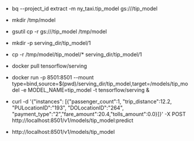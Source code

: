 * bq --project_id <gcp project id> extract -m ny_taxi.tip_model gs://<bucket name>/tip_model
* mkdir /tmp/model
* gsutil cp -r gs://<bucket name>/tip_model /tmp/model
* mkdir -p serving_dir/tip_model/1
* cp -r /tmp/model/tip_model/* serving_dir/tip_model/1
* docker pull tensorflow/serving
* docker run -p 8501:8501 --mount type=bind,source=$(pwd)/serving_dir/tip_model,target=/models/tip_model -e MODEL_NAME=tip_model -t tensorflow/serving &

* curl -d '{"instances": [{"passenger_count":1, "trip_distance":12.2, "PULocationID":"193", "DOLocationID":"264", "payment_type":"2","fare_amount":20.4,"tolls_amount":0.0}]}' -X POST http://localhost:8501/v1/models/tip_model:predict

* http://localhost:8501/v1/models/tip_model